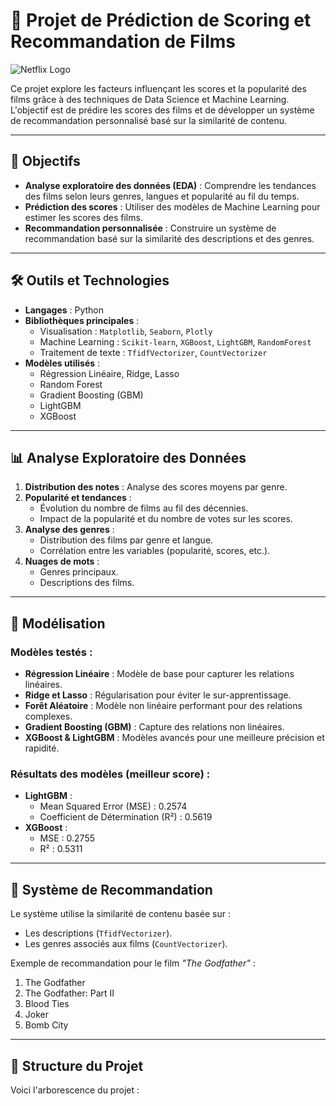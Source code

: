 # 🎥 Projet de Prédiction de Scoring et Recommandation de Films

![Netflix Logo](https://upload.wikimedia.org/wikipedia/commons/6/69/Netflix_logo.svg)

Ce projet explore les facteurs influençant les scores et la popularité des films grâce à des techniques de Data Science et Machine Learning. L'objectif est de prédire les scores des films et de développer un système de recommandation personnalisé basé sur la similarité de contenu.

---

## 🚀 Objectifs

- **Analyse exploratoire des données (EDA)** : Comprendre les tendances des films selon leurs genres, langues et popularité au fil du temps.
- **Prédiction des scores** : Utiliser des modèles de Machine Learning pour estimer les scores des films.
- **Recommandation personnalisée** : Construire un système de recommandation basé sur la similarité des descriptions et des genres.

---

## 🛠️ Outils et Technologies

- **Langages** : Python
- **Bibliothèques principales** :
  - Visualisation : `Matplotlib`, `Seaborn`, `Plotly`
  - Machine Learning : `Scikit-learn`, `XGBoost`, `LightGBM`, `RandomForest`
  - Traitement de texte : `TfidfVectorizer`, `CountVectorizer`
- **Modèles utilisés** :
  - Régression Linéaire, Ridge, Lasso
  - Random Forest
  - Gradient Boosting (GBM)
  - LightGBM
  - XGBoost

---

## 📊 Analyse Exploratoire des Données

1. **Distribution des notes** : Analyse des scores moyens par genre.
2. **Popularité et tendances** :
   - Évolution du nombre de films au fil des décennies.
   - Impact de la popularité et du nombre de votes sur les scores.
3. **Analyse des genres** :
   - Distribution des films par genre et langue.
   - Corrélation entre les variables (popularité, scores, etc.).
4. **Nuages de mots** :
   - Genres principaux.
   - Descriptions des films.

---

## 🤖 Modélisation

### Modèles testés :
- **Régression Linéaire** : Modèle de base pour capturer les relations linéaires.
- **Ridge et Lasso** : Régularisation pour éviter le sur-apprentissage.
- **Forêt Aléatoire** : Modèle non linéaire performant pour des relations complexes.
- **Gradient Boosting (GBM)** : Capture des relations non linéaires.
- **XGBoost & LightGBM** : Modèles avancés pour une meilleure précision et rapidité.

### Résultats des modèles (meilleur score) :
- **LightGBM** :
  - Mean Squared Error (MSE) : 0.2574
  - Coefficient de Détermination (R²) : 0.5619
- **XGBoost** :
  - MSE : 0.2755
  - R² : 0.5311

---

## 🎯 Système de Recommandation

Le système utilise la similarité de contenu basée sur :
- Les descriptions (`TfidfVectorizer`).
- Les genres associés aux films (`CountVectorizer`).

Exemple de recommandation pour le film _"The Godfather"_ :
1. The Godfather
2. The Godfather: Part II
3. Blood Ties
4. Joker
5. Bomb City

---

## 📂 Structure du Projet

Voici l'arborescence du projet :

